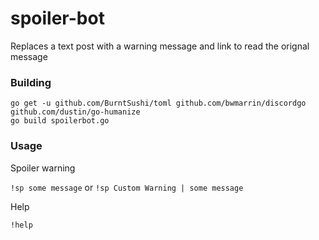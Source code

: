 # spoiler-bot

Replaces a text post with a warning message and link to read the orignal message

### Building

```
go get -u github.com/BurntSushi/toml github.com/bwmarrin/discordgo github.com/dustin/go-humanize
go build spoilerbot.go
```

### Usage

Spoiler warning

`!sp some message` or `!sp Custom Warning | some message`

Help

`!help`
